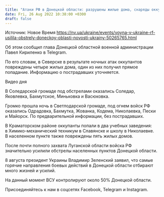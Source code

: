 ```yaml
---
title: "Атаки РФ в Донецкой области: разрушены жилые дома, снаряды оккупантов попали по техникуму и школе"
date: Fri, 26 Aug 2022 10:38:00 +0300
draft: false
---
```

Источник: Новое Время https://nv.ua/ukraine/events/voyna-v-ukraine-rf-usilila-obstrely-doneckoy-oblasti-novosti-ukrainy-50265765.html


 Об этом сообщил глава Донецкой областной военной администрации Павел Кириленко в Telegram.

По его словам, в Северске в результате ночных атак оккупантов повреждены четыре жилых дома, один из них получил прямое попадание. Информацию о пострадавших уточняется.

 Видео дня   

В Соледарской громаде под обстрелами оказались Соледар, Яковлевка, Бахмутское, Миньковка и Васюковка.

Громко прошла ночь в Светлодарской громаде, под огнем войск РФ оказались Одрадовка, Бахмутка, Жованка, Кодема, Николаевка, Пески и Майорск. По предварительной информации, без пострадавших.

В Краматорском районе оккупанты попали в два учебных заведения: в Химико-механический техникум в Славянске и школу в Николаевке. В населенном пункте также повреждены пять жилых домов.

После почти полного захвата Луганской области войска РФ значительно усилили обстрелы населенных пунктов Донецкой области.

8 августа президент Украины Владимир Зеленский заявил, что самые горячие направления боевых действий в Донецкой области отбирают много жизней и усилий.

На данный момент ВСУ контролируют около 50% Донецкой области.

Присоединяйтесь к нам в соцсетях Facebook, Telegram и Instagram.
